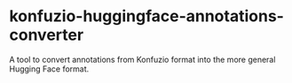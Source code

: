 # konfuzio-huggingface-annotations-converter
A tool to convert annotations from Konfuzio format into the more general Hugging Face format.
